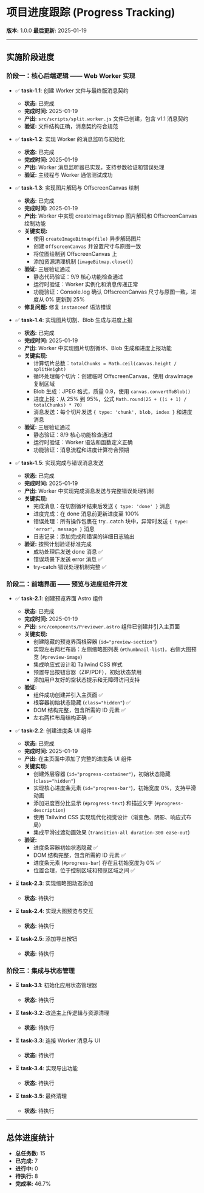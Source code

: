 # 项目进度跟踪 (Progress Tracking)

**版本:** 1.0.0
**最后更新:** 2025-01-19

---

## 实施阶段进度

### 阶段一：核心后端逻辑 —— Web Worker 实现

- ✅ **task-1.1**: 创建 Worker 文件与最终版消息契约
  - **状态:** 已完成
  - **完成时间:** 2025-01-19
  - **产出:** `src/scripts/split.worker.js` 文件已创建，包含 v1.1 消息契约
  - **验证:** 文件结构正确，消息契约符合规范

- ✅ **task-1.2**: 实现 Worker 的消息监听与初始化
  - **状态:** 已完成
  - **完成时间:** 2025-01-19
  - **产出:** Worker 消息监听器已实现，支持参数验证和错误处理
  - **验证:** 主线程与 Worker 通信测试成功

- ✅ **task-1.3**: 实现图片解码与 OffscreenCanvas 绘制
  - **状态:** 已完成
  - **完成时间:** 2025-01-19
  - **产出:** Worker 中实现 createImageBitmap 图片解码和 OffscreenCanvas 绘制功能
  - **关键实现:**
    - 使用 `createImageBitmap(file)` 异步解码图片
    - 创建 `OffscreenCanvas` 并设置尺寸与原图一致
    - 将位图绘制到 OffscreenCanvas 上
    - 添加资源清理机制 (`imageBitmap.close()`)
  - **验证:** 三层验证通过
    - 静态代码验证：9/9 核心功能检查通过
    - 运行时验证：Worker 实例化和消息传递正常
    - 功能验证：Console.log 确认 OffscreenCanvas 尺寸与原图一致，进度从 0% 更新到 25%
  - **修复问题:** 修复 `instanceof` 语法错误

- ✅ **task-1.4**: 实现图片切割、Blob 生成与进度上报
  - **状态:** 已完成
  - **完成时间:** 2025-01-19
  - **产出:** Worker 中实现图片切割循环、Blob 生成和进度上报功能
  - **关键实现:**
    - 计算切片总数：`totalChunks = Math.ceil(canvas.height / splitHeight)`
    - 循环处理每个切片：创建临时 OffscreenCanvas，使用 drawImage 复制区域
    - Blob 生成：JPEG 格式，质量 0.9，使用 `canvas.convertToBlob()`
    - 进度上报：从 25% 到 95%，公式 `Math.round(25 + ((i + 1) / totalChunks) * 70)`
    - 消息发送：每个切片发送 `{ type: 'chunk', blob, index }` 和进度消息
  - **验证:** 三层验证通过
    - 静态验证：8/9 核心功能检查通过
    - 运行时验证：Worker 语法和函数定义正确
    - 功能验证：消息流程和进度计算符合预期

- ✅ **task-1.5**: 实现完成与错误消息发送
  - **状态:** 已完成
  - **完成时间:** 2025-01-19
  - **产出:** Worker 中实现完成消息发送与完整错误处理机制
  - **关键实现:**
    - 完成消息：在切割循环结束后发送 `{ type: 'done' }` 消息
    - 进度完成：在 done 消息前更新进度至 100%
    - 错误处理：所有操作包裹在 try...catch 块中，异常时发送 `{ type: 'error', message }` 消息
    - 日志记录：添加完成和错误的详细日志输出
  - **验证:** 按照计划验证标准完成
    - 成功处理后发送 done 消息 ✅
    - 错误场景下发送 error 消息 ✅
    - try-catch 错误处理机制完整 ✅

### 阶段二：前端界面 —— 预览与进度组件开发

- ✅ **task-2.1**: 创建预览界面 Astro 组件
  - **状态:** 已完成
  - **完成时间:** 2025-01-19
  - **产出:** `src/components/Previewer.astro` 组件已创建并引入主页面
  - **关键实现:**
    - 创建隐藏的预览界面根容器 (`id="preview-section"`)
    - 实现左右两栏布局：左侧缩略图列表 (`#thumbnail-list`)，右侧大图预览 (`#preview-image`)
    - 集成响应式设计和 Tailwind CSS 样式
    - 预置导出按钮容器（ZIP/PDF），初始状态禁用
    - 添加用户友好的空状态提示和无障碍访问支持
  - **验证:** 
    - 组件成功创建并引入主页面 ✅
    - 根容器初始状态隐藏 (`class="hidden"`) ✅
    - DOM 结构完整，包含所需的 ID 元素 ✅
    - 左右两栏布局结构正确 ✅

- ✅ **task-2.2**: 创建进度条 UI 组件
  - **状态:** 已完成
  - **完成时间:** 2025-01-19
  - **产出:** 在主页面中添加了完整的进度条 UI 组件
  - **关键实现:**
    - 创建外层容器 (`id="progress-container"`)，初始状态隐藏 (`class="hidden"`)
    - 实现核心进度条元素 (`id="progress-bar"`)，初始宽度 0%，支持平滑动画
    - 添加进度百分比显示 (`#progress-text`) 和描述文字 (`#progress-description`)
    - 使用 Tailwind CSS 实现现代化视觉设计（渐变色、阴影、响应式布局）
    - 集成平滑过渡动画效果 (`transition-all duration-300 ease-out`)
  - **验证:**
    - 进度条容器初始状态隐藏 ✅
    - DOM 结构完整，包含所需的 ID 元素 ✅
    - 进度条元素 (`#progress-bar`) 存在且初始宽度为 0% ✅
    - 位置合理，位于控制区域和预览区域之间 ✅

- ⏳ **task-2.3**: 实现缩略图动态添加
  - **状态:** 待执行

- ⏳ **task-2.4**: 实现大图预览与交互
  - **状态:** 待执行

- ⏳ **task-2.5**: 添加导出按钮
  - **状态:** 待执行

### 阶段三：集成与状态管理

- ⏳ **task-3.1**: 初始化应用状态管理器
  - **状态:** 待执行

- ⏳ **task-3.2**: 改造主上传逻辑与资源清理
  - **状态:** 待执行

- ⏳ **task-3.3**: 连接 Worker 消息与 UI
  - **状态:** 待执行

- ⏳ **task-3.4**: 实现导出功能
  - **状态:** 待执行

- ⏳ **task-3.5**: 最终清理
  - **状态:** 待执行

---

## 总体进度统计

- **总任务数:** 15
- **已完成:** 7
- **进行中:** 0
- **待执行:** 8
- **完成率:** 46.7% 